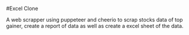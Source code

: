 #Excel Clone

A web scrapper using puppeteer and cheerio to scrap stocks data of top gainer, create a report of data as well as create a excel sheet of the data.
